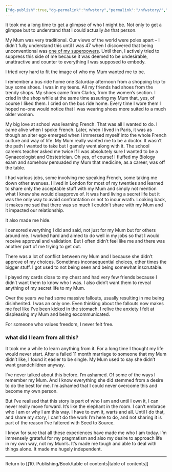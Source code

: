 ```yaml
---
{"dg-publish":true,"dg-permalink":"nfwstory","permalink":"/nfwstory/","dgPassFrontmatter":true}
---
```



It took me a long time to get a glimpse of who I might be. Not only to get a glimpse but to understand that I could actually _be_ that person.

My Mum was very traditional. Our views of the world were poles apart – I didn’t fully understand this until I was 47 when I discovered that being unconventional was [one of my superpowers](https://www.howtofascinate.com/). Until then, I actively tried to suppress this side of me because it was deemed to be undesirable, unattractive and counter to everything I was supposed to embody.

I tried very hard to fit the image of who my Mum wanted me to be.

I remember a bus ride home one Saturday afternoon from a shopping trip to buy some shoes. I was in my teens. All my friends had shoes from the trendy shops. My shoes came from Clarks, from the women’s section. I cried in the shop while at the same time assuring my Mum that, yes, of course I liked them. I cried on the bus ride home. Every time I wore them I hoped no-one would notice that I was wearing shoes more suited to a much older woman.

My big love at school was learning French. That was all I wanted to do. I came alive when I spoke French. Later, when I lived in Paris, it was as though an alter ego emerged when I immersed myself into the whole French culture and way of life. My Mum really wanted me to be a doctor. It wasn’t the path I wanted to take but I gamely went along with it. The school careers teacher asked me twice if I was absolutely sure I wanted to be a Gynaecologist and Obstetrician. Oh yes, of course! I fluffed my Biology exam and somehow persuaded my Mum that medicine, as a career, was off the table.

I had various jobs, some involving me speaking French, some taking me down other avenues. I lived in London for most of my twenties and learned to share only the acceptable stuff with my Mum and simply not mention what I knew she would disapprove of. It was hard living a secret life but it was the only way to avoid confrontation or not to incur wrath. Looking back, it makes me sad that there was so much I couldn’t share with my Mum and it impacted our relationship.

It also made me hide.

I censored everything I did and said, not just for my Mum but for others around me. I worked hard and aimed to do well in my jobs so that I would receive approval and validation. But I often didn’t feel like me and there was another part of me trying to get out.

There was a lot of conflict between my Mum and I because she didn’t approve of my choices. Sometimes inconsequential choices, other times the bigger stuff. I got used to not being seen and being somewhat inscrutable.

I played my cards close to my chest and had very few friends because I didn’t want them to know who I was. I also didn’t want them to reveal anything of my secret life to my Mum.

Over the years we had some massive fallouts, usually resulting in me being disinherited. I was an only one. Even thinking about the fallouts now makes me feel like I’ve been kicked in the stomach. I relive the anxiety I felt at displeasing my Mum and being excommunicated.

For someone who values freedom, I never felt free.

### what did I learn from all this?

It took me a while to learn anything from it. For a long time I thought my life would never start. After a failed 11 month marriage to someone that my Mum didn’t like, I found it easier to be single. My Mum used to say she didn’t want grandchildren anyway.

I’ve never talked about this before. I’m ashamed. Of some of the ways I remember my Mum. And I know everything she did stemmed from a desire to do the best for me. I’m ashamed that I could never overcome this and become my own person.

But I’ve realised that this story is part of who I am and until I own it, I can never really move forward. It’s like the elephant in the room. I can’t embrace who I am or why I am this way. I have to own it, warts and all. Until I do that, and share my story, I can’t do the work I’m here to do, and not sharing it is part of the reason I’ve faltered with Seed to Source.

I know for sure that all these experiences have made me who I am today. I’m immensely grateful for my pragmatism and also my desire to approach life in my own way, not my Mum’s. It’s made me tough and able to deal with things alone. It made me hugely independent.

---

Return to [[10. Publishing/Book/table of contents\|table of contents]]